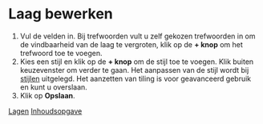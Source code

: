 Laag bewerken
=============

1. Vul de velden in. Bij trefwoorden vult u zelf gekozen trefwoorden in om de vindbaarheid van de laag te vergroten, klik op de **+ knop** om het trefwoord toe te voegen. 
2. Kies een stijl en klik op de **+ knop** om de stijl toe te voegen. Klik buiten keuzevenster om verder te gaan. Het aanpassen van de stijl wordt bij [stijlen](./styles/list.md) uitgelegd. Het aanzetten van tiling is voor geavanceerd gebruik en kunt u overslaan.
3. Klik op **Opslaan**.

[Lagen](list.md)
[Inhoudsopgave](../index.md)